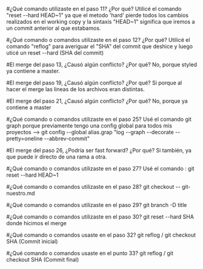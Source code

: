 #¿Qué comando utilizaste en el paso 11? ¿Por qué?
Utilicé el comando "reset --hard HEAD~1" ya que el metodo 'hard' pierde todos los cambios realizados
en el working copy y la sintaxis "HEAD~1" significa que iremos a un commit anterior al que estabamos.

#¿Qué comando o comandos utilizaste en el paso 12? ¿Por qué?
Utilicé el comando "reflog" para averiguar el "SHA" del commit que deshice y luego uticé un reset --hard
(SHA del commit)

#El merge del paso 13, ¿Causó algún conflicto? ¿Por qué?
No, porque styled ya contiene a master.

#El merge del paso 19, ¿Causó algún conflicto? ¿Por qué?
Si porque al hacer el merge las lineas de los archivos eran distintas.

#El merge del paso 21, ¿Causó algún conflicto? ¿Por qué?
No, porque ya contiene a master

#¿Qué comando o comandos utilizaste en el paso 25?
Usé el comando git graph porque previamente tengo una config global para todos
mis proyectos --> git config --global alias.grap "log --graph --decorate --pretty=oneline --abbrev-commit"

#El merge del paso 26, ¿Podría ser fast forward? ¿Por qué?
Si también, ya que puede ir directo de una rama a otra.

#¿Qué comando o comandos utilizaste en el paso 27?
 Usé el comando : git reset --hard HEAD~1

#¿Qué comando o comandos utilizaste en el paso 28?
git checkout -- git-nuestro.md

#¿Qué comando o comandos utilizaste en el paso 29?
git branch -D title

#¿Qué comando o comandos utilizaste en el paso 30?
git reset --hard SHA donde hicimos el merge

#¿Qué comando o comandos usaste en el paso 32?
git reflog / git checkout SHA (Commit inicial)

#¿Qué comando o comandos usaste en el punto 33?
git reflog / git checkout SHA (Commit final)
